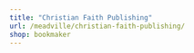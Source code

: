 ```yaml
---
title: "Christian Faith Publishing"
url: /meadville/christian-faith-publishing/
shop: bookmaker
---
```

